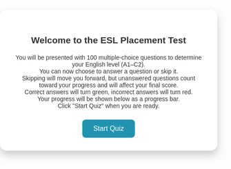 <html lang="en">
<head>
<meta charset="UTF-8">
<title>ESL Placement Test</title>
<style>
  footer, .site-footer, .footer {
  display: none !important;
}
 body {
  font-family: Arial, sans-serif;
  background: url("12.jpg") no-repeat center center fixed;
  background-size: cover;
  color: #333;
  margin: 0;
  padding: 0;
}
  #container {
    max-width: 800px;
    margin: 40px auto;
    background: #fff;
    border-radius: 15px;
    box-shadow: 0 10px 20px rgba(0,0,0,0.2);
    overflow: hidden;
  }
  #info, #quiz-box, #result {
    padding: 30px;
    text-align: center;
  }
  h2 { margin-bottom: 20px; }
  .option {
    display: block;
    background: #f0f0f0;
    padding: 12px;
    margin: 10px 0;
    border-radius: 10px;
    cursor: pointer;
    transition: 0.3s;
  }
  .option:hover { background: #e0e0e0; }
  .correct { background: #4CAF50; color: #fff; }
  .wrong { background: #f44336; color: #fff; }
  #progress-container {
    width: 90%;
    background: #ddd;
    height: 20px;
    border-radius: 10px;
    margin: 20px auto;
  }
  #progress-bar {
    height: 100%;
    width: 0%;
    background: #4CAF50;
    border-radius: 10px;
    transition: width 0.3s;
  }
  button { 
    padding: 12px 25px; 
    font-size: 16px; 
    cursor: pointer; 
    border-radius: 8px; 
    border: none; 
    background: #2193b0; 
    color: white; 
    transition: 0.3s; 
    margin-top: 10px;
  }
  button:hover { background: #6dd5ed; color: #000; }
</style>
</head>
<body>

<div id="container">
  <div id="info">
    <h2>Welcome to the ESL Placement Test</h2>
    <p>You will be presented with 100 multiple-choice questions to determine your English level (A1–C2).<br>
    You can now choose to answer a question or skip it.<br>
    Skipping will move you forward, but unanswered questions count toward your progress and will affect your final score.<br>
    Correct answers will turn green, incorrect answers will turn red.<br>
    Your progress will be shown below as a progress bar.<br>
    Click "Start Quiz" when you are ready.</p>
    <button onclick="startQuiz()">Start Quiz</button>
  </div>

  <div id="quiz-box" style="display:none;">
    <div id="question-container"></div>
    <button id="skipBtn" onclick="skipQuestion()">Skip Question</button>
    <div id="progress-container"><div id="progress-bar"></div></div>
  </div>

  <div id="result" style="display:none;"></div>
</div>
<script>
const quizData = [
  // A1 (Beginner) 1-15
  {question: "What’s your name?", options: ["I name John","My name John","My name is John","I’m name John","Name is John"], correct:2},
  {question: "I ___ a student.", options: ["is","are","am","be","being"], correct:2},
  {question: "They ___ from Spain.", options: ["is","are","am","be","was"], correct:1},
  {question: "She ___ to school every day.", options: ["go","goes","going","goed","is go"], correct:1},
  {question: "Which one is a color?", options: ["Chair","Blue","Run","Book","Sleep"], correct:1},
  {question: "We ___ TV now.", options: ["watch","watches","are watching","watching","is watching"], correct:2},
  {question: "The opposite of 'hot' is ___", options: ["tall","cold","thin","big","short"], correct:1},
  {question: "Choose the correct sentence: He don’t like pizza, ___?", options: ["He don’t like pizza.","He doesn’t like pizza.","He isn’t likes pizza.","He not like pizza.","He no like pizza."], correct:1},
  {question: "___ is your favorite food?", options: ["Who","What","Where","How","Why"], correct:1},
  {question: "We have two ___.", options: ["childs","children","childs’","childrens","child"], correct:1},
  {question: "I usually ___ at 7 a.m.", options: ["get up","gets up","getting up","got up","is get up"], correct:0},
  {question: "Excuse me, ___ you help me?", options: ["can","must","should","may to","can to"], correct:0},
  {question: "Which is correct? She is more tall than him.", options: ["She is more tall than him.","She is tallest than him.","She is taller than him.","She is tall than him.","She tall than him."], correct:2},
  {question: "He ___ in Paris last year.", options: ["live","lives","living","lived","is living"], correct:3},
  {question: "Where ___ yesterday?", options: ["you go","did you go","do you went","you did go","did you went"], correct:1},

  // A2 (Elementary) 16-30
  {question: "If it ___ tomorrow, we’ll stay home.", options:["rains","rained","raining","rain","will rain"], correct:0},
  {question: "She ___ to London twice.", options:["has been","was","is","had been","goes"], correct:0},
  {question: "They ___ dinner when I called.", options:["have","having","were having","has","are have"], correct:2},
  {question: "Which one is correct? I have much friends.", options:["I have much friends.","I have many friends.","I have a lots of friends.","I have lot friends.","I have plenty friend."], correct:1},
  {question: "The film was really ___.", options:["bored","boring","bore","to bore","boredom"], correct:1},
  {question: "Choose the correct question tag: You like coffee, ___?", options:["do you","don’t you","didn’t you","are you","isn’t it"], correct:1},
  {question: "I ___ go to the gym on Mondays.", options:["usually","usual","use","using","is usually"], correct:0},
  {question: "The letter was written ___ Maria.", options:["by","with","to","from","of"], correct:0},
  {question: "I ___ him since we were children.", options:["know","knew","known","have known","has known"], correct:3},
  {question: "Which is a synonym of 'happy'?", options:["Sad","Angry","Glad","Tired","Sick"], correct:2},
  {question: "My house is ___ than yours.", options:["big","bigger","biggest","more big","most big"], correct:1},
  {question: "Choose the correct future form: We ___ at 8 tomorrow.", options:["meet","will meet","are meet","will meeting","meets"], correct:1},
  {question: "I’ve lived here ___ 2010.", options:["for","ago","since","until","during"], correct:2},
  {question: "___ you ever been to Canada?", options:["Do","Did","Have","Has","Had"], correct:2},
  {question: "He speaks English ___ than his brother.", options:["good","best","better","well","more good"], correct:2},

  // B1 (Intermediate) 31-45
  {question: "If I ___ rich, I’d travel the world.", options:["am","was","were","be","been"], correct:2},
  {question: "By the time she arrived, we ___ eating.", options:["finish","have finished","had finished","finished","finishing"], correct:2},
  {question: "I don’t mind ___ late tonight.", options:["working","work","to work","worked","works"], correct:0},
  {question: "They said they ___ the project before the deadline.", options:["finish","finished","will finish","would finish","are finishing"], correct:3},
  {question: "She asked me if I ___ help her.", options:["can","could","may","will","shall"], correct:1},
  {question: "Which sentence is correct? I look forward to meeting you.", options:["I look forward to meet you.","I look forward meeting you.","I look forward to meeting you.","I look forward meet you.","I look forwarded to meet you."], correct:2},
  {question: "The book ___ by millions of people.", options:["reads","is read","read","is reading","was readed"], correct:1},
  {question: "Choose the correct phrasal verb: She ___ the lights before leaving.", options:["turned off","turned out","turned up","turned in","turned over"], correct:0},
  {question: "The test was difficult, but he ___ to pass it.", options:["managed","could","can","succeed","successed"], correct:0},
  {question: "Which is correct? Although tired, he kept working.", options:["Despite he was tired, he kept working.","Despite of being tired, he kept working.","Although tired, he kept working.","Although of tired, he kept working.","Despite tired, he kept working."], correct:2},
  {question: "If you ___ earlier, we wouldn’t have missed the train.", options:["arrive","arrived","had arrived","have arrived","arriving"], correct:2},
  {question: "Choose the correct sentence: She suggested going.", options:["She suggested me to go.","She suggested to go.","She suggested going.","She suggested that I go.","Both C and D"], correct:4},
  {question: "I’ll call you as soon as I ___.", options:["arrive","arrived","will arrive","arrives","arriving"], correct:0},
  {question: "The man ___ wallet was stolen went to the police.", options:["which","who","whose","whom","that"], correct:2},
  {question: "The manager made us ___ longer hours.", options:["work","working","to work","worked","works"], correct:0},

  // B2 (Upper-Intermediate) 46-65
  {question: "If he ___ earlier, he wouldn't have missed the bus.", options:["left","leaves","had left","has left","leaving"], correct:2},
  {question: "She advised me ___ more careful.", options:["be","being","to be","been","was"], correct:2},
  {question: "Despite ___ tired, he kept working.", options:["being","be","been","is","was"], correct:0},
  {question: "I would have helped you if I ___ about it.", options:["know","knew","had known","knows","known"], correct:2},
  {question: "They insisted that he ___ present at the meeting.", options:["be","is","was","being","been"], correct:0},
  {question: "This is the first time I ___ sushi.", options:["eat","ate","have eaten","had eaten","eating"], correct:2},
  {question: "She acts as if she ___ the boss.", options:["is","was","were","be","been"], correct:2},
  {question: "I’m looking forward to ___ you next week.", options:["see","seeing","to see","saw","seen"], correct:1},
  {question: "It’s high time you ___ your homework.", options:["do","did","done","does","doing"], correct:1},
  {question: "He demanded that the documents ___ immediately.", options:["send","sent","be sent","is sent","was sent"], correct:2},
  {question: "The more you practice, the ___ you become.", options:["good","better","best","well","more better"], correct:1},
  {question: "She made me ___ the report.", options:["finish","finished","finishing","to finish","finishes"], correct:0},
  {question: "Had I known, I ___ you earlier.", options:["call","called","would have called","have called","calls"], correct:2},
  {question: "I prefer tea ___ coffee.", options:["than","to","over","with","more"], correct:1},
  {question: "No sooner had we arrived ___ it started raining.", options:["than","when","as","then","and"], correct:0},
  {question: "He is used to ___ up early.", options:["get","got","getting","gets","to get"], correct:2},
  {question: "I wish I ___ taller.", options:["am","was","were","be","being"], correct:2},
  {question: "It’s essential that everyone ___ on time.", options:["arrive","arrives","arrived","arriving","is arrive"], correct:0},
  {question: "She spoke as though she ___ everything.", options:["know","knew","has known","had known","known"], correct:1},
  {question: "By next year, I ___ my degree.", options:["will complete","will have completed","completed","have completed","completing"], correct:1},

  // C1 (Advanced) 66-85
  {question: "The new policy requires that all employees ___ a training.", options:["attend","attends","attended","attending","to attend"], correct:0},
  {question: "He would have gone if he ___ invited.", options:["was","were","had been","is","being"], correct:2},
  {question: "Hardly ___ the meeting started when the fire alarm rang.", options:["had","have","has","having","was"], correct:0},
  {question: "I would rather you ___ here tomorrow.", options:["come","came","comes","coming","to come"], correct:1},
  {question: "It’s high time the project ___ completed.", options:["is","was","be","were","been"], correct:3},
  {question: "She talks as if she ___ the whole world.", options:["knows","knew","known","had known","was knowing"], correct:1},
  {question: "I cannot help ___ when I hear such stories.", options:["laugh","laughing","to laugh","laughed","laughs"], correct:1},
  {question: "No one else but John ___ responsible for the mistake.", options:["is","was","be","being","has"], correct:1},
  {question: "Rarely ___ I seen such dedication.", options:["have","had","has","having","was"], correct:0},
  {question: "He suggested that she ___ the contract carefully.", options:["read","reads","readed","reading","to read"], correct:0},
  {question: "The teacher demanded that the students ___ quiet.", options:["be","is","are","was","been"], correct:0},
  {question: "I would have gone if it ___ not raining.", options:["is","was","had","has","were"], correct:2},
  {question: "She acted as though she ___ offended.", options:["was","were","is","be","been"], correct:1},
  {question: "It’s imperative that everyone ___ the rules.", options:["follows","follow","followed","following","to follow"], correct:1},
  {question: "Had he tried harder, he ___ succeeded.", options:["would","will","would have","has","had"], correct:2},
  {question: "The committee recommends that the policy ___ reviewed.", options:["be","is","was","being","has been"], correct:0},
  {question: "I would rather you ___ me the truth.", options:["tell","told","tells","telling","to tell"], correct:1},
  {question: "She behaves as if she ___ the owner.", options:["is","was","were","be","been"], correct:2},
  {question: "No sooner ___ the plane taken off than it started to rain.", options:["had","have","has","was","having"], correct:0},
  {question: "I wish I ___ spoken to him earlier.", options:["had","have","has","haved","having"], correct:0},

  // C2 (Proficient) 86-100
   {question: "The manager demanded that the report ___ immediately.", options:["be submitted","is submitted","submitted","submits","was submitted"], correct:0}
];

let currentQuestion = 0;
let score = 0;

const infoBox = document.getElementById("info");
const quizBox = document.getElementById("quiz-box");
const questionContainer = document.getElementById("question-container");
const progressBar = document.getElementById("progress-bar");
const resultBox = document.getElementById("result");
const skipBtn = document.getElementById("skipBtn");

function startQuiz() {
  infoBox.style.display = "none";
  quizBox.style.display = "block";
  loadQuestion();
}

function loadQuestion() {
  if (currentQuestion >= quizData.length) {
    quizBox.style.display = "none";
    resultBox.style.display = "block";
    showLevel();
    return;
  }

  let q = quizData[currentQuestion];
  questionContainer.innerHTML = `<div class="question">${currentQuestion+1}. ${q.question}</div>
    ${q.options.map((opt,i)=>`<div class="option" onclick="checkAnswer(${i})">${opt}</div>`).join("")}`;
}

function checkAnswer(selected) {
  let q = quizData[currentQuestion];
  let options = document.querySelectorAll(".option");
  options.forEach((btn, idx) => {
    btn.style.pointerEvents = "none";
    if(idx === q.correct) btn.classList.add("correct");
    else if(idx === selected) btn.classList.add("wrong");
  });
  if(selected === q.correct) score++;
  currentQuestion++;
  progressBar.style.width = (currentQuestion/quizData.length*100) + "%";
  setTimeout(loadQuestion, 800);
}

function skipQuestion() {
  currentQuestion++;
  progressBar.style.width = (currentQuestion/quizData.length*100) + "%";
  loadQuestion();
}

function showLevel() {
  let percent = (score/quizData.length) * 100;
  let level;
  if(percent <= 20) level = "A1 (Beginner)";
  else if(percent <= 40) level = "A2 (Elementary)";
  else if(percent <= 60) level = "B1 (Intermediate)";
  else if(percent <= 80) level = "B2 (Upper-Intermediate)";
  else if(percent <= 90) level = "C1 (Advanced)";
  else level = "C2 (Proficient)";
  resultBox.innerHTML = `🎉 Your English level is: <strong>${level}</strong> (${score}/${quizData.length})`;
}
</script>
</body>
</html>
